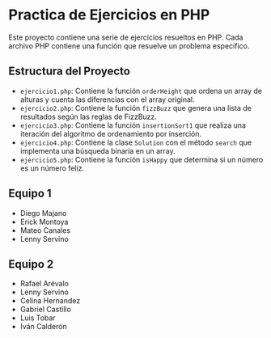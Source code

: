 # Practica de Ejercicios en PHP

Este proyecto contiene una serie de ejercicios resueltos en PHP. Cada archivo PHP contiene una función que resuelve un problema específico.

## Estructura del Proyecto

- `ejercicio1.php`: Contiene la función `orderHeight` que ordena un array de alturas y cuenta las diferencias con el array original.
- `ejercicio2.php`: Contiene la función `fizzBuzz` que genera una lista de resultados según las reglas de FizzBuzz.
- `ejercicio3.php`: Contiene la función `insertionSort1` que realiza una iteración del algoritmo de ordenamiento por inserción.
- `ejercicio4.php`: Contiene la clase `Solution` con el método `search` que implementa una búsqueda binaria en un array.
- `ejercicio5.php`: Contiene la función `isHappy` que determina si un número es un número feliz.

## Equipo 1
* Diego Majano
* Erick Montoya
* Mateo Canales
* Lenny Servino

## Equipo 2
* Rafael Arévalo
* Lenny Servino
* Celina Hernandez
* Gabriel Castillo
* Luis Tobar
* Iván Calderón